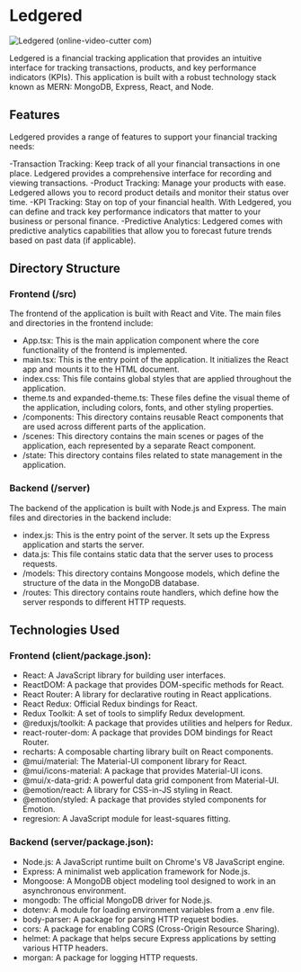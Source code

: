 # Ledgered
![Ledgered (online-video-cutter com)](https://github.com/LeeAaron702/Ledgered/assets/112150883/b328c8b4-a1c0-4e21-8f7f-e787217e7cdb)

Ledgered is a financial tracking application that provides an intuitive interface for tracking transactions, products, and key performance indicators (KPIs). This application is built with a robust technology stack known as MERN: MongoDB, Express, React, and Node.

## Features
Ledgered provides a range of features to support your financial tracking needs:

-Transaction Tracking: Keep track of all your financial transactions in one place. Ledgered provides a comprehensive interface for recording and viewing transactions.
-Product Tracking: Manage your products with ease. Ledgered allows you to record product details and monitor their status over time.
-KPI Tracking: Stay on top of your financial health. With Ledgered, you can define and track key performance indicators that matter to your business or personal finance.
-Predictive Analytics: Ledgered comes with predictive analytics capabilities that allow you to forecast future trends based on past data (if applicable).

## Directory Structure
### Frontend (/src)
The frontend of the application is built with React and Vite. The main files and directories in the frontend include:

- App.tsx: This is the main application component where the core functionality of the frontend is implemented.
- main.tsx: This is the entry point of the application. It initializes the React app and mounts it to the HTML document.
- index.css: This file contains global styles that are applied throughout the application.
- theme.ts and expanded-theme.ts: These files define the visual theme of the application, including colors, fonts, and other styling properties.
- /components: This directory contains reusable React components that are used across different parts of the application.
- /scenes: This directory contains the main scenes or pages of the application, each represented by a separate React component.
- /state: This directory contains files related to state management in the application.

### Backend (/server)
The backend of the application is built with Node.js and Express. The main files and directories in the backend include:

- index.js: This is the entry point of the server. It sets up the Express application and starts the server.
- data.js: This file contains static data that the server uses to process requests.
- /models: This directory contains Mongoose models, which define the structure of the data in the MongoDB database.
- /routes: This directory contains route handlers, which define how the server responds to different HTTP requests.

## Technologies Used
### Frontend (client/package.json):

- React: A JavaScript library for building user interfaces.
- ReactDOM: A package that provides DOM-specific methods for React.
- React Router: A library for declarative routing in React applications.
- React Redux: Official Redux bindings for React.
- Redux Toolkit: A set of tools to simplify Redux development.
- @reduxjs/toolkit: A package that provides utilities and helpers for Redux.
- react-router-dom: A package that provides DOM bindings for React Router.
- recharts: A composable charting library built on React components.
- @mui/material: The Material-UI component library for React.
- @mui/icons-material: A package that provides Material-UI icons.
- @mui/x-data-grid: A powerful data grid component from Material-UI.
- @emotion/react: A library for CSS-in-JS styling in React.
- @emotion/styled: A package that provides styled components for Emotion.
- regresion: A JavaScript module for least-squares fitting.
### Backend (server/package.json):

- Node.js: A JavaScript runtime built on Chrome's V8 JavaScript engine.
- Express: A minimalist web application framework for Node.js.
- Mongoose: A MongoDB object modeling tool designed to work in an asynchronous environment.
- mongodb: The official MongoDB driver for Node.js.
- dotenv: A module for loading environment variables from a .env file.
- body-parser: A package for parsing HTTP request bodies.
- cors: A package for enabling CORS (Cross-Origin Resource Sharing).
- helmet: A package that helps secure Express applications by setting various HTTP headers.
- morgan: A package for logging HTTP requests.
